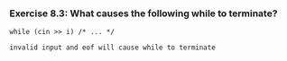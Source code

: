 ### Exercise 8.3: What causes the following while to terminate?
    while (cin >> i) /* ... */

    invalid input and eof will cause while to terminate